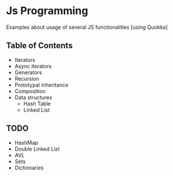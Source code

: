 # Js Programming
Examples about usage of several JS functionalities [using Quokka]

## Table of Contents
- Iterators
- Async iterators
- Generators
- Recursion
- Prototypal inheritance
- Composition
- Data structures
  - Hash Table
  - Linked List

## TODO
- HashMap
- Double Linked List
- AVL
- Sets
- Dictionaries
